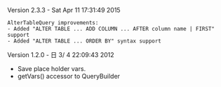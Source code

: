 Version 2.3.3 - Sat Apr 11 17:31:49 2015

    AlterTableQuery improvements:
    - Added "ALTER TABLE ... ADD COLUMN ... AFTER column name | FIRST"  support
    - Added "ALTER TABLE ... ORDER BY" syntax support

Version 1.2.0 - 日  3/ 4 22:09:43 2012

- Save place holder vars.
- getVars() accessor to QueryBuilder


